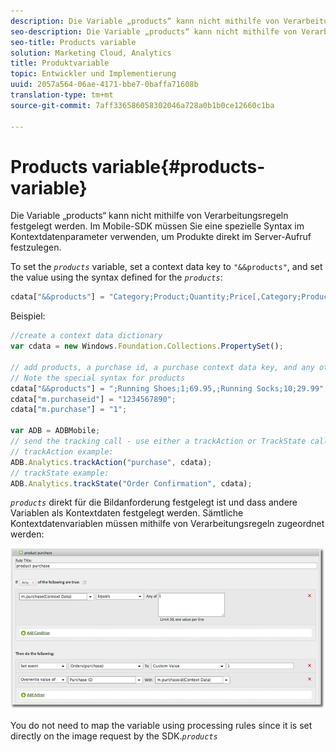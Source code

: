 ```yaml
---
description: Die Variable „products“ kann nicht mithilfe von Verarbeitungsregeln festgelegt werden. Im Mobile-SDK müssen Sie eine spezielle Syntax im Kontextdatenparameter verwenden, um Produkte direkt im Server-Aufruf festzulegen.
seo-description: Die Variable „products“ kann nicht mithilfe von Verarbeitungsregeln festgelegt werden. Im Mobile-SDK müssen Sie eine spezielle Syntax im Kontextdatenparameter verwenden, um Produkte direkt im Server-Aufruf festzulegen.
seo-title: Products variable
solution: Marketing Cloud, Analytics
title: Produktvariable
topic: Entwickler und Implementierung
uuid: 2057a564-06ae-4171-bbe7-0baffa71608b
translation-type: tm+mt
source-git-commit: 7aff336586058302046a728a0b1b0ce12660c1ba

---
```



# Products variable{#products-variable}

Die Variable „products“ kann nicht mithilfe von Verarbeitungsregeln festgelegt werden. Im Mobile-SDK müssen Sie eine spezielle Syntax im Kontextdatenparameter verwenden, um Produkte direkt im Server-Aufruf festzulegen.

To set the *`products`* variable, set a context data key to `"&&products"`, and set the value using the syntax defined for the *`products`*:

```js
cdata["&&products"] = "Category;Product;Quantity;Price[,Category;Product;Quantity;Price]";
```

Beispiel:

```js
//create a context data dictionary 
var cdata = new Windows.Foundation.Collections.PropertySet(); 
 
// add products, a purchase id, a purchase context data key, and any other data you want to collect. 
// Note the special syntax for products 
cdata["&&products"] = ";Running Shoes;1;69.95,;Running Socks;10;29.99"; 
cdata["m.purchaseid"] = "1234567890"; 
cdata["m.purchase"] = "1"; 
 
var ADB = ADBMobile; 
// send the tracking call - use either a trackAction or TrackState call. 
// trackAction example: 
ADB.Analytics.trackAction("purchase", cdata); 
// trackState example: 
ADB.Analytics.trackState("Order Confirmation", cdata);
```

*`products`* direkt für die Bildanforderung festgelegt ist und dass andere Variablen als Kontextdaten festgelegt werden. Sämtliche Kontextdatenvariablen müssen mithilfe von Verarbeitungsregeln zugeordnet werden:

![](assets/products-procrules.png)

You do not need to map the  variable using processing rules since it is set directly on the image request by the SDK.*`products`*
